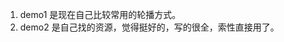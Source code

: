 <!--
 * @Author: Liao Ying
 * @Date: 2020-01-09 23:27:07
 * @LastEditTime : 2020-01-09 23:30:10
 * @LastEditors  : Please set LastEditors
 * @Description: In User Settings Edit
 * @FilePath: \beixiang_ly\LY_Restart\9_ms\艾耕科技\题目1\readme.md
 -->
1. demo1 是现在自己比较常用的轮播方式。
2. demo2 是自己找的资源，觉得挺好的，写的很全，索性直接用了。
